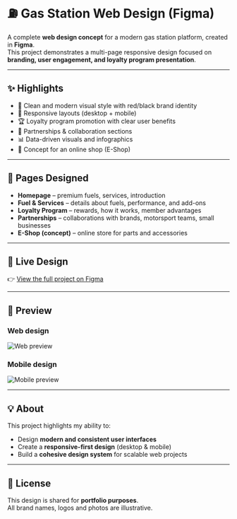# ⛽ Gas Station Web Design (Figma)

A complete **web design concept** for a modern gas station platform, created in **Figma**.  
This project demonstrates a multi-page responsive design focused on **branding, user engagement, and loyalty program presentation**.  

---

## ✨ Highlights
- 🎨 Clean and modern visual style with red/black brand identity  
- 📱 Responsive layouts (desktop + mobile)  
- 🏆 Loyalty program promotion with clear user benefits  
- 👥 Partnerships & collaboration sections  
- 📊 Data-driven visuals and infographics  
- 🛒 Concept for an online shop (E-Shop)  

---

## 📂 Pages Designed
- **Homepage** – premium fuels, services, introduction  
- **Fuel & Services** – details about fuels, performance, and add-ons  
- **Loyalty Program** – rewards, how it works, member advantages  
- **Partnerships** – collaborations with brands, motorsport teams, small businesses  
- **E-Shop (concept)** – online store for parts and accessories  

---

## 🔗 Live Design
👉 [View the full project on Figma](https://www.figma.com/design/3jSyeHAOkafgLKrYkMK4tk/GasStation-Start-?node-id=38-10&t=zMbfozn0RMXmRHn8-1)

---

## 📸 Preview
### Web design
![Web preview](./previews/GasStation%20Start+.png)

### Mobile design
![Mobile preview](./previews/GasStation%20Start+_mobile.png)

---

## 💡 About
This project highlights my ability to:
- Design **modern and consistent user interfaces**  
- Create a **responsive-first design** (desktop & mobile)  
- Build a **cohesive design system** for scalable web projects  

---

## 📄 License
This design is shared for **portfolio purposes**.  
All brand names, logos and photos are illustrative.
